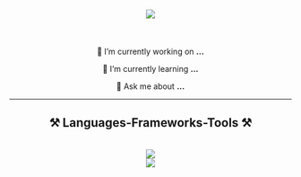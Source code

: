 <h1 align="center">
    <img src="https://readme-typing-svg.herokuapp.com/?font=Righteous&size=35&center=true&vCenter=true&width=500&height=70&duration=4000&lines=Hi+There!+👋;+I'm+Thinh+Tran+😀!;A+passionate+AI+engineer+👨‍💻;And+also+an+AI+Developer;" />
</h1>

<br/>

<div align="center">
 
 🔭 I’m currently working on **...**
 
 🌱 I’m currently learning **...**

💬 Ask me about **...**


 </div>
 
 <hr/>
 
<h2 align="center">⚒️ Languages-Frameworks-Tools ⚒️</h2>
<br/>
<div align="center">
    <img src="https://skillicons.dev/icons?i=python,cpp,mysql,firebase,flask,pytorch,tensorflow" /><br>
    <img src="https://skillicons.dev/icons?i=opencv,sklearn,vscode" /><br>
    
</div>

